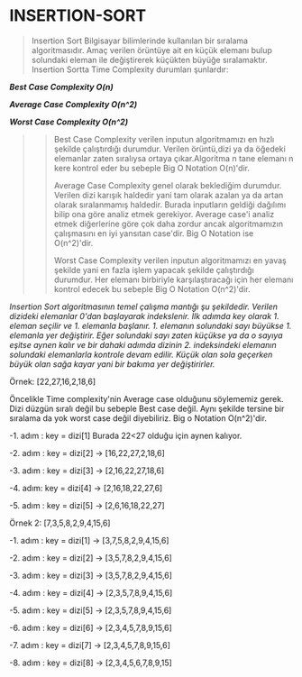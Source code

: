 # INSERTION-SORT
>Insertion Sort Bilgisayar bilimlerinde kullanılan bir sıralama algoritmasıdır. Amaç verilen örüntüye ait en küçük elemanı bulup solundaki eleman ile değiştirerek küçükten büyüğe sıralamaktır. Insertion Sortta Time Complexity durumları şunlardır:
>
  **_Best Case Complexity O(n)_**
  
  **_Average Case Complexity O(n^2)_**
  
  **_Worst Case Complexity O(n^2)_**
  
>>  Best Case Complexity verilen inputun algoritmamızı en hızlı şekilde çalıştırdığı durumdur. Verilen örüntü,dizi ya da öğedeki elemanlar zaten sıralıysa ortaya çıkar.Algoritma n tane elemanı n kere kontrol eder bu sebeple Big O Notation O(n)'dir.
>>  
>>  Average Case Complexity genel olarak beklediğim durumdur. Verilen dizi karışık haldedir yani tam olarak azalan ya da artan olarak sıralanmamış haldedir. Burada inputların geldiği dağılımı bilip ona göre analiz etmek gerekiyor. Average case'i analiz etmek diğerlerine göre çok daha zordur ancak algoritmamızın çalışmasını en iyi yansıtan case'dir. Big O Notation ise O(n^2)'dir.
>>  
>>  Worst Case Complexity verilen inputun algoritmamızı en yavaş şekilde yani en fazla işlem yapacak şekilde çalıştırdığı durumdur. Her elemanı birbiriyle karşılaştıracağı için her elemanı kontrol edecek bu sebeple Big O Notation O(n^2)'dir.
>>  
*Insertion Sort algoritmasının temel çalışma mantığı şu şekildedir. Verilen dizideki elemanlar 0'dan başlayarak indekslenir. İlk adımda key olarak 1. eleman seçilir ve 1. elemanla başlanır. 1. elemanın solundaki sayı büyükse 1. elemanla yer değiştirir. Eğer solundaki sayı zaten küçükse ya da o sayıya eşitse aynen kalır ve bir dahaki adımda dizinin 2. indeksindeki elemanın solundaki elemanlarla kontrole devam edilir. Küçük olan sola geçerken büyük olan sağa kayar yani bir bakıma yer değiştirirler.*

Örnek: [22,27,16,2,18,6]

Öncelikle Time complexity'nin Average case olduğunu söylememiz gerek. Dizi düzgün sıralı değil bu sebeple Best case değil. Aynı şekilde tersine bir sıralama da yok worst case değil diyebiliriz. Big o Notation O(n^2)'dir.

-1. adım : key = dizi[1] Burada 22<27 olduğu için aynen kalıyor. 

-2. adım : key = dizi[2] -> [16,22,27,2,18,6]

-3. adım : key = dizi[3] -> [2,16,22,27,18,6]

-4. adım: key = dizi[4] -> [2,16,18,22,27,6]

-5. adım : key = dizi[5] -> [2,6,16,18,22,27]

Örnek 2: [7,3,5,8,2,9,4,15,6]

-1. adım : key = dizi[1] -> [3,7,5,8,2,9,4,15,6]

-2. adım : key = dizi[2] -> [3,5,7,8,2,9,4,15,6]

-3. adım : key = dizi[3] -> [3,5,7,8,2,9,4,15,6]

-4. adım : key = dizi[4] -> [2,3,5,7,8,9,4,15,6]

-5. adım : key = dizi[5] -> [2,3,5,7,8,9,4,15,6]

-6. adım : key = dizi[6] -> [2,3,4,5,7,8,9,15,6]

-7. adım : key = dizi[7] -> [2,3,4,5,7,8,9,15,6]

-8. adım : key = dizi[8] -> [2,3,4,5,6,7,8,9,15]
